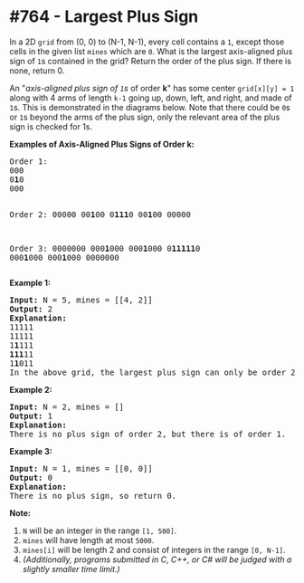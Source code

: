 # \#764 - Largest Plus Sign
<p>
In a 2D <code>grid</code> from (0, 0) to (N-1, N-1), every cell contains a <code>1</code>, except those cells in the given list <code>mines</code> which are <code>0</code>.  What is the largest axis-aligned plus sign of <code>1</code>s contained in the grid?  Return the order of the plus sign.  If there is none, return 0.
</p><p>
An "<i>axis-aligned plus sign of <code>1</code>s</i> of order <b>k</b>" has some center <code>grid[x][y] = 1</code> along with 4 arms of length <code>k-1</code> going up, down, left, and right, and made of <code>1</code>s.  This is demonstrated in the diagrams below.  Note that there could be <code>0</code>s or <code>1</code>s beyond the arms of the plus sign, only the relevant area of the plus sign is checked for 1s.
</p><p>

<p><b>Examples of Axis-Aligned Plus Signs of Order k:</b><br /><pre>
Order 1:
000
0<b>1</b>0
000

Order 2:
00000
00<b>1</b>00
0<b>111</b>0
00<b>1</b>00
00000

Order 3:
0000000
000<b>1</b>000
000<b>1</b>000
0<b>11111</b>0
000<b>1</b>000
000<b>1</b>000
0000000
</pre></p>

<p><b>Example 1:</b><br /><pre>
<b>Input:</b> N = 5, mines = [[4, 2]]
<b>Output:</b> 2
<b>Explanation:</b>
11111
11111
1<b>1</b>111
<b>111</b>11
1<b>1</b>011
In the above grid, the largest plus sign can only be order 2.  One of them is marked in bold.
</pre></p>

<p><b>Example 2:</b><br /><pre>
<b>Input:</b> N = 2, mines = []
<b>Output:</b> 1
<b>Explanation:</b>
There is no plus sign of order 2, but there is of order 1.
</pre></p>

<p><b>Example 3:</b><br /><pre>
<b>Input:</b> N = 1, mines = [[0, 0]]
<b>Output:</b> 0
<b>Explanation:</b>
There is no plus sign, so return 0.
</pre></p>

<p><b>Note:</b><br><ol>
<li><code>N</code> will be an integer in the range <code>[1, 500]</code>.</li>
<li><code>mines</code> will have length at most <code>5000</code>.</li>
<li><code>mines[i]</code> will be length 2 and consist of integers in the range <code>[0, N-1]</code>.</li>
<li><i>(Additionally, programs submitted in C, C++, or C# will be judged with a slightly smaller time limit.)</i></li>
</ol></p>